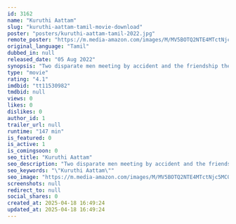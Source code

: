 ```yaml
---
id: 3162
name: "Kuruthi Aattam"
slug: "kuruthi-aattam-tamil-movie-download"
poster: "posters/kuruthi-aattam-tamil-2022.jpg"
remote_poster: "https://m.media-amazon.com/images/M/MV5BOTQ2NTE4MTctNjc5MC00NWE4LWEzNGItOGI1OGZmY2JhMTAxXkEyXkFqcGc@._V1_SX300.jpg"
original_language: "Tamil"
dubbed_in: null
released_date: "05 Aug 2022"
synopsis: "Two disparate men meeting by accident and the friendship they develop."
type: "movie"
rating: "4.1"
imdbid: "tt11530982"
tmdbid: null
views: 0
likes: 0
dislikes: 0
author_id: 1
trailer_url: null
runtime: "147 min"
is_featured: 0
is_active: 1
is_comingsoon: 0
seo_title: "Kuruthi Aattam"
seo_description: "Two disparate men meeting by accident and the friendship they develop."
seo_keywords: "\"Kuruthi Aattam\""
seo_image: "https://m.media-amazon.com/images/M/MV5BOTQ2NTE4MTctNjc5MC00NWE4LWEzNGItOGI1OGZmY2JhMTAxXkEyXkFqcGc@._V1_SX300.jpg"
screenshots: null
redirect_to: null
social_shares: 0
created_at: 2025-04-18 16:49:24
updated_at: 2025-04-18 16:49:24
---
```


